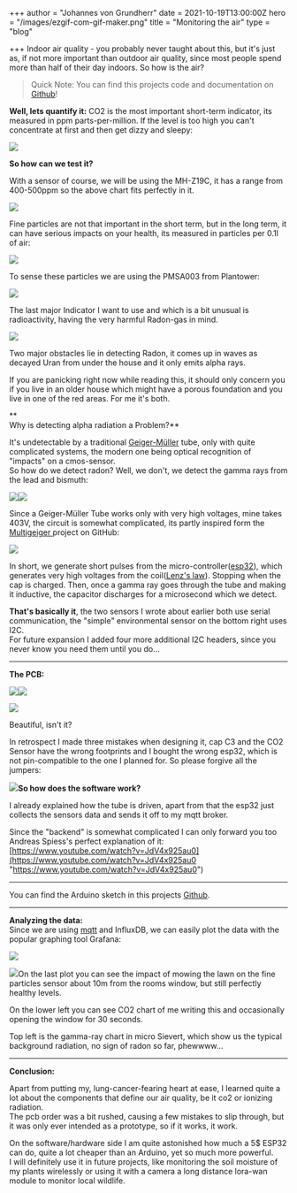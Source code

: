 +++
author = "Johannes von Grundherr"
date = 2021-10-19T13:00:00Z
hero = "/images/ezgif-com-gif-maker.png"
title = "Monitoring the air"
type = "blog"

+++
Indoor air quality - you probably never taught about this, but it's just as, if not more important than outdoor air quality, since most people spend more than half of their day indoors. So how is the air?

> Quick Note: You can find this projects code and documentation on [Github](https://github.com/Johannes-ece/AirQ)!

**Well, lets quantify it:** CO2 is the most important short-term indicator, its measured in ppm parts-per-million. If the level is too high you can't concentrate at first and then get dizzy and sleepy:

![](https://www.iqhome.org/image/cache/catalog/blog/air_quality/co2-ppm-table-759x800.png)

**So how can we test it?**

With a sensor of course, we will be using the MH-Z19C, it has a range from 400-500ppm so the above chart fits perfectly in it.

![](/images/fdcac987-1828-4c39-a5f9-9d24e8900101.jpeg)

Fine particles are not that important in the short term, but in the long term, it can have serious impacts on your health, its measured in particles per 0.1l of air:

![](https://www.airveda.com/resources/images/pm_levels.png)

To sense these particles we are using the PMSA003 from Plantower:

![](/images/14c3eeac-9bcd-490a-9d22-f449ed93f144.jpeg)

The last major Indicator I want to use and which is a bit unusual is radioactivity, having the very harmful Radon-gas in mind.

![](https://www.fs-ev.org/fileadmin/user_upload/97_Service/Radonvorsorge/Radonkarte-BfS.jpg)

Two major obstacles lie in detecting Radon, it comes up in waves as decayed Uran from under the house and it only emits alpha rays.

If you are panicking right now while reading this, it should only concern you if you live in an older house which might have a porous foundation and you live in one of the red areas. For me it's both.

\**  
Why is detecting alpha radiation a Problem?**

It's undetectable by a traditional [Geiger-Müller](https://en.wikipedia.org/wiki/Geiger%E2%80%93M%C3%BCller_tube) tube, only with quite complicated systems, the modern one being optical recognition of "impacts" on a cmos-sensor.  
So how do we detect radon? Well, we don't, we detect the gamma rays from the lead and bismuth:

![](/images/4c323a14-837f-469e-aebc-dbeca72ba634.png)![](/images/31ae8b84-e577-4737-aa9d-e56937744e73.jpeg)

Since a Geiger-Müller Tube works only with very high voltages, mine takes 403V, the circuit is somewhat complicated, its partly inspired form the [Multigeiger ](https://github.com/ecocurious2/MultiGeiger)project on GitHub:

![](/images/ezgif-com-gif-maker.png)

In short, we generate short pulses from the micro-controller([esp32](https://www.espressif.com/en/products/socs/esp32-s3)), which generates very high voltages from the coil([Lenz's law](https://www.britannica.com/science/Lenzs-law)). Stopping when the cap is charged. Then, once a gamma ray goes through the tube and making it inductive, the capacitor discharges for a microsecond which we detect.

**That's basically it**, the two sensors I wrote about earlier both use serial communication, the "simple" environmental sensor on the bottom right uses I2C.  
For future expansion I added four more additional I2C headers, since you never know you need them until you do...

***

**The PCB:**

![](/images/ezgif-com-gif-maker-2.png)![](/images/ezgif-com-gif-maker-3.png)

![](/images/504ce40c-da2d-4b2e-a3a7-7ba0b93d335b.jpeg)

Beautiful, isn't it?

In retrospect I made three mistakes when designing it, cap C3 and the CO2 Sensor have the wrong footprints and I bought the wrong esp32, which is not pin-compatible to the one I planned for. So please forgive all the jumpers:

![](/images/fbbb711d-2e44-431f-af5e-ddba564d4d24.jpeg)**So how does the software work?**

I already explained how the tube is driven, apart from that the esp32 just collects the sensors data and sends it off to my mqtt broker.

Since the "backend" is somewhat complicated I can only forward you too Andreas Spiess's perfect explanation of it: [https://www.youtube.com/watch?v=JdV4x925au0](https://www.youtube.com/watch?v=JdV4x925au0 "https://www.youtube.com/watch?v=JdV4x925au0")

***

You can find the Arduino sketch in this projects [Github](https://github.com/Johannes-ece/AirQ/blob/main/airq.ino).

***

**Analyzing the data:**  
Since we are using [mqtt](https://en.wikipedia.org/wiki/MQTT) and InfluxDB, we can easily plot the data with the popular graphing tool Grafana:

![](/images/16ef45fd-817b-43ff-92e1-cd1a872d3af4.png)

![](/images/ecfb8705-2edb-4cb1-9067-0e22ae40cde2.png)On the last plot you can see the impact of mowing the lawn on the fine particles sensor about 10m from the rooms window, but still perfectly healthy levels.  
  
On the lower left you can see CO2 chart of me writing this and occasionally opening the window for 30 seconds.  
  
Top left is the gamma-ray chart in micro Sievert, which show us the typical background radiation, no sign of radon so far, phewwww...

***

**Conclusion:**

Apart from putting my, lung-cancer-fearing heart at ease, I learned quite a lot about the components that define our air quality, be it co2 or ionizing radiation.  
The pcb order was a bit rushed, causing a few mistakes to slip through, but it was only ever intended as a prototype, so if it works, it work.

On the software/hardware side I am quite astonished how much a 5$ ESP32 can do, quite a lot cheaper than an Arduino, yet so much more powerful.  
I will definitely use it in future projects, like monitoring the soil moisture of my plants wirelessly or using it with a camera a long distance lora-wan module to monitor local wildlife.
